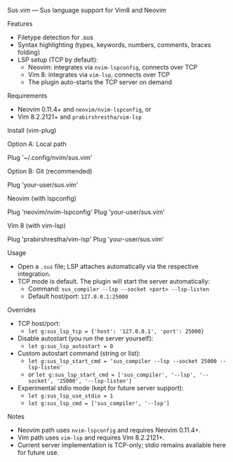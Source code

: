 Sus.vim — Sus language support for Vim8 and Neovim

Features
- Filetype detection for .sus
- Syntax highlighting (types, keywords, numbers, comments, braces folding)
- LSP setup (TCP by default):
  - Neovim: integrates via `nvim-lspconfig`, connects over TCP
  - Vim 8: integrates via `vim-lsp`, connects over TCP
  - The plugin auto-starts the TCP server on demand

Requirements
- Neovim 0.11.4+ and `neovim/nvim-lspconfig`, or
- Vim 8.2.2121+ and `prabirshrestha/vim-lsp`

Install (vim-plug)

Option A: Local path

  Plug '~/.config/nvim/sus.vim'

Option B: Git (recommended)

  Plug 'your-user/sus.vim'

Neovim (with lspconfig)

  Plug 'neovim/nvim-lspconfig'
  Plug 'your-user/sus.vim'

Vim 8 (with vim-lsp)

  Plug 'prabirshrestha/vim-lsp'
  Plug 'your-user/sus.vim'

Usage
- Open a `.sus` file; LSP attaches automatically via the respective integration.
- TCP mode is default. The plugin will start the server automatically:
  - Command: `sus_compiler --lsp --socket <port> --lsp-listen`
  - Default host/port: `127.0.0.1:25000`

Overrides
- TCP host/port:
  - `let g:sus_lsp_tcp = {'host': '127.0.0.1', 'port': 25000}`
- Disable autostart (you run the server yourself):
  - `let g:sus_lsp_autostart = 0`
- Custom autostart command (string or list):
  - `let g:sus_lsp_start_cmd = 'sus_compiler --lsp --socket 25000 --lsp-listen'`
  - or `let g:sus_lsp_start_cmd = ['sus_compiler', '--lsp', '--socket', '25000', '--lsp-listen']`
- Experimental stdio mode (kept for future server support):
  - `let g:sus_lsp_use_stdio = 1`
  - `let g:sus_lsp_cmd = ['sus_compiler', '--lsp']`

Notes
- Neovim path uses `nvim-lspconfig` and requires Neovim 0.11.4+.
- Vim path uses `vim-lsp` and requires Vim 8.2.2121+.
- Current server implementation is TCP-only; stdio remains available here for future use.
